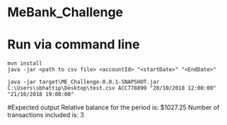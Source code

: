 # MeBank_Challenge


# Run via command line

```
mvn install
java -jar <path to csv file> <accountId> "<startDate>" "<EndDate>"

java -jar target\ME_Challenge-0.0.1-SNAPSHOT.jar C:\Users\sbhattip\Desktop\test.csv ACC778899 "20/10/2018 12:00:00" "21/10/2018 19:00:00"
```

#Expected output
Relative balance for the period is: $1027.25
Number of transactions included is: 3

